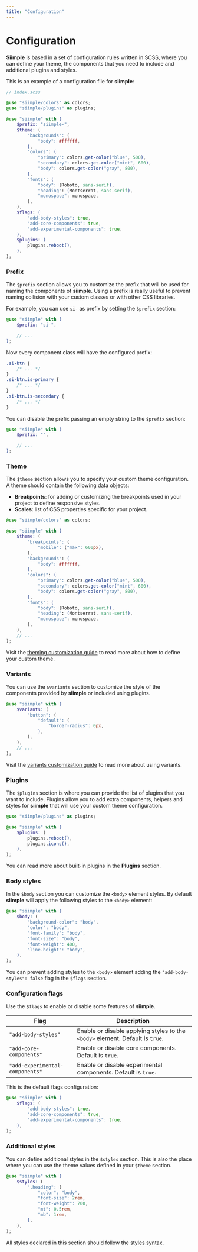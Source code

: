 ```yaml
---
title: "Configuration"
---
```


# Configuration


**Siimple** is based in a set of configuration rules written in SCSS, where you can define your theme, the components that you need to include and additional plugins and styles.

This is an example of a configuration file for **siimple**: 

```scss
// index.scss 

@use "siimple/colors" as colors;
@use "siimple/plugins" as plugins;

@use "siimple" with (
    $prefix: "siimple-",
    $theme: (
        "backgrounds": (
            "body": #ffffff,
        ),
        "colors": (
            "primary": colors.get-color("blue", 500),
            "secondary": colors.get-color("mint", 600),
            "body": colors.get-color("gray", 800),
        ),
        "fonts": (
            "body": (Roboto, sans-serif),
            "heading": (Montserrat, sans-serif),
            "monospace": monospace,
        ),
    ),
    $flags: (
        "add-body-styles": true,
        "add-core-components": true,
        "add-experimental-components": true,
    ),
    $plugins: (
        plugins.reboot(),
    ),
);
```

### Prefix

The `$prefix` section allows you to customize the prefix that will be used for naming the components of **siimple**. Using a prefix is really useful to prevent naming collision with your custom classes or with other CSS libraries.

For example, you can use `si-` as prefix by setting the `$prefix` section:

```scss
@use "siimple" with (
    $prefix: "si-",

    // ...
);
```

Now every component class will have the configured prefix:

```css
.si-btn {
    /* ... */
}
.si-btn.is-primary {
    /* ... */
}
.si-btn.is-secondary {
    /* ... */
}
```

You can disable the prefix passing an empty string to the `$prefix` section:

```scss
@use "siimple" with (
    $prefix: "",

    // ...
);
```


### Theme

The `$theme` section allows you to specify your custom theme configuration. A theme should contain the following data objects: 

- **Breakpoints**: for adding or customizing the breakpoints used in your project to define responsive styles.
- **Scales**: list of CSS properties specific for your project.

```scss
@use "siimple/colors" as colors;

@use "siimple" with (
    $theme: (
        "breakpoints": (
            "mobile": ("max": 600px),
        ),
        "backgrounds": (
            "body": #ffffff,
        ),
        "colors": (
            "primary": colors.get-color("blue", 500),
            "secondary": colors.get-color("mint", 600),
            "body": colors.get-color("gray", 800),
        ),
        "fonts": (
            "body": (Roboto, sans-serif),
            "heading": (Montserrat, sans-serif),
            "monospace": monospace,
        ),
    ),
    // ...
);
```

Visit the [theming customization guide](/customize/theme) to read more about how to define your custom theme.


### Variants

You can use the `$variants` section to customize the style of the components provided by **siimple** or included using plugins. 

```scss
@use "siimple" with (
    $variants: (
        "button": (
            "default": (
                "border-radius": 0px,
            ),
        ),
    ),
    // ...
);
```

Visit the [variants customization guide](/customize/variants) to read more about using variants.


### Plugins

The `$plugins` section is where you can provide the list of plugins that you want to include. Plugins allow you to add extra components, helpers and styles for **siimple** that will use your custom theme configuration. 

```scss
@use "siimple/plugins" as plugins;

@use "siimple" with (
    $plugins: (
        plugins.reboot(),
        plugins.icons(),
    ),
);
```

You can read more about built-in plugins in the **Plugins** section.


### Body styles

In the `$body` section you can customize the `<body>` element styles. By default **siimple** will apply the following styles to the `<body>` element:

```scss
@use "siimple" with (
    $body: (
        "background-color": "body",
        "color": "body",
        "font-family": "body",
        "font-size": "body",
        "font-weight": 400,
        "line-height": "body",
    ),
);
```

You can prevent adding styles to the `<body>` element adding the `"add-body-styles": false` flag in the `$flags` section.


### Configuration flags

Use the `$flags` to enable or disable some features of **siimple**. 

| Flag | Description |
|------|-------------|
| `"add-body-styles"` | Enable or disable applying styles to the `<body>` element. Default is `true`. |
| `"add-core-components"` | Enable or disable core components. Default is `true`. |
| `"add-experimental-components"` | Enable or disable experimental components. Default is `true`. |

This is the default flags configuration:

```scss
@use "siimple" with (
    $flags: (
        "add-body-styles": true,
        "add-core-components": true,
        "add-experimental-components": true,
    ),
);
```


### Additional styles

You can define additional styles in the `$styles` section. This is also the place where you can use the theme values defined in your `$theme` section.

```scss
@use "siimple" with (
    $styles: (
        ".heading": (
            "color": "body",
            "font-size": 2rem,
            "font-weight": 700,
            "mt": 0.5rem,
            "mb": 1rem,
        ),
    ),
);
```

All styles declared in this section should follow the [styles syntax](/guides/styles).
